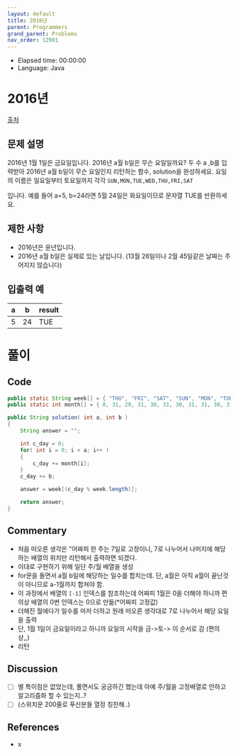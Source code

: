 ```yaml
---
layout: default
title: 2016년
parent: Programmers
grand_parent: Problems
nav_order: 12901
---
```


- Elapsed time: 00:00:00
- Language: Java

<!-- 문제 -->
# 2016년

[출처](https://programmers.co.kr/learn/courses/30/lessons/12901?language=java)

## 문제 설명

2016년 1월 1일은 금요일입니다. 2016년 a월 b일은 무슨 요일일까요? 두 수 a ,b를 입력받아 2016년 a월 b일이 무슨 요일인지 리턴하는 함수, solution을 완성하세요. 요일의 이름은 일요일부터 토요일까지 각각 `SUN,MON,TUE,WED,THU,FRI,SAT`

입니다. 예를 들어 a=5, b=24라면 5월 24일은 화요일이므로 문자열 TUE를 반환하세요.

## 제한 사항

- 2016년은 윤년입니다.
- 2016년 a월 b일은 실제로 있는 날입니다. (13월 26일이나 2월 45일같은 날짜는 주어지지 않습니다)

## 입출력 예

| a   | b   | result |
| --- | --- | ------ |
| 5   | 24  | TUE    |

<!-- 풀이 -->
# 풀이

## Code

``` java
public static String week[] = { "THU", "FRI", "SAT", "SUN", "MON", "TUE", "WED" };
public static int month[] = { 0, 31, 29, 31, 30, 31, 30, 31, 31, 30, 31, 30, 31 };

public String solution( int a, int b )
{
    String answer = "";

    int c_day = 0;
    for( int i = 0; i < a; i++ )
    {
        c_day += month[i];
    }
    c_day += b;

    answer = week[(c_day % week.length)];

    return answer;
}
```

## Commentary

- 처음 떠오른 생각은 "어짜피 한 주는 7일로 고정이니, 7로 나누어서 나머지에 해당하는 배열의 위치만 리턴해서 출력하면 되겠다.
- 이대로 구현하기 위해 일단 주/월 배열을 생성
- for문을 돌면서 a월 b일에 해당하는 일수를 합치는데. 단, a월은 아직 a월이 끝난것이 아니므로 a-1월까지 합쳐야 함.
- 이 과정에서 배열의 `[-1]` 인덱스를 참조하는데 어짜피 1월은 0을 더해야 하니까 편의상 배열의 0번 인덱스는 0으로 만듦(*어짜피 고정값)
- 더해진 월에다가 일수를 마저 더하고 원래 떠오른 생각대로 7로 나누어서 해당 요일을 출력
- 단, 1월 1일이 금요일이라고 하니까 요일의 시작을 금->토-> 이 순서로 감 (편의상,,)
- 리턴

## Discussion

- [ ] 별 특이점은 없었는데, 풀면서도 궁금하긴 했는데 아예 주/월을 고정배열로 안하고 알고리즘화 할 수 있는지..?
- [ ] (스위치문 200줄로 푸신분들 열정 칭찬해..)

## References

- x
